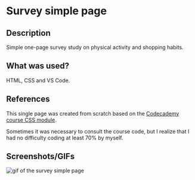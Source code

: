 # Survey simple page

## Description

Simple one-page survey study on physical activity and shopping habits.

## What was used?

HTML, CSS and VS Code.

## References

This single page was created from scratch based on the <a href="https://www.codecademy.com/courses/learn-css/lessons/css-display-positioning/exercises/review-css-display-positioning" target="_blank">Codecademy course CSS module</a>.

Sometimes it was necessary to consult the course code, but I realize that I had no difficulty coding at least 70% by myself.

## Screenshots/GIFs

![gif of the survey simple page](/pesquisa_1/gif/pesquisa1.gif)

